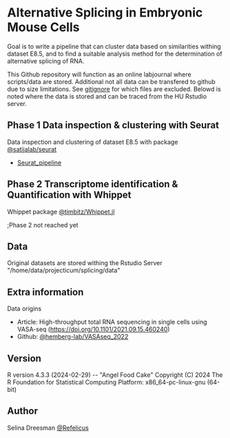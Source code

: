 
# Alternative Splicing in Embryonic Mouse Cells

Goal is to write a pipeline that can cluster data based on similarities withing dataset E8.5, and to find a suitable analysis method for the determination of alternative splicing of RNA. 

 This Github repository will function as an online labjournal where scripts/data are stored.
 Additional not all data can be transfered to github due to size limitations. See [gitignore](https://github.com/ProjecticumDlerpDs/Splicing_mouse/blob/main/.gitignore) for which files are excluded. 
 Belowd is noted where the data is stored and can be traced from the HU Rstudio server.



## Phase 1 Data inspection & clustering with Seurat
Data inspection and clustering of dataset E8.5 with package [@satijalab/seurat](https://github.com/satijalab/seurat)


- [Seurat_pipeline](https://github.com/ProjecticumDlerpDs/Splicing_mouse/tree/main/scripts/Finished/Seurat_pipeline)

## Phase 2 Transcriptome identification & Quantification with Whippet
Whippet package [@timbitz/Whippet.jl](https://github.com/timbitz/Whippet.jl)
 
 ;Phase 2 not reached yet



## Data
 
Original datasets are stored withing the Rstudio Server "/home/data/projecticum/splicing/data"


<!-- Table of contents -->



## Extra information
Data origins 

- Article: High-throughput total RNA sequencing in single cells using VASA-seq (https://doi.org/10.1101/2021.09.15.460240)
- Github:  [@hemberg-lab/VASAseq_2022](https://github.com/hemberg-lab/VASAseq_2022)


## Version

R version 4.3.3 (2024-02-29) -- "Angel Food Cake"
Copyright (C) 2024 The R Foundation for Statistical Computing
Platform: x86_64-pc-linux-gnu (64-bit)

## Author

Selina Dreesman [@Refelicus](https://www.github.com/Refelicus)
